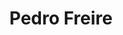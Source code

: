 ---
# Display name
title: Pedro Freire



external_link: https://www.linkedin.com/in/pedrofreirex/
---